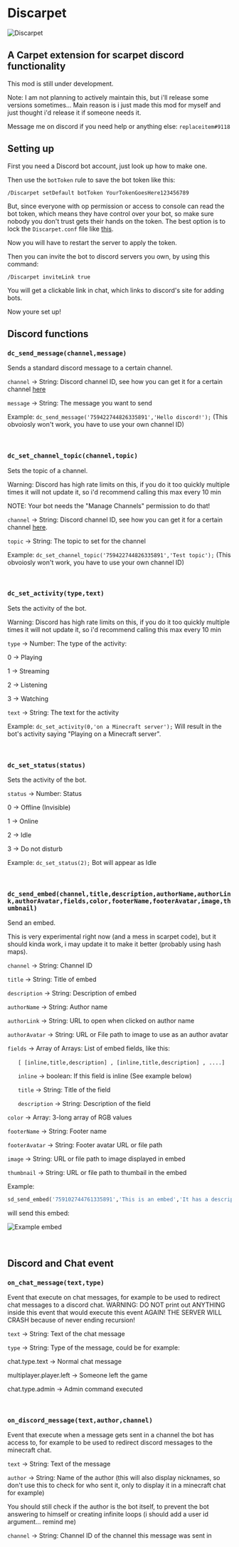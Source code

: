 # Discarpet

![Discarpet](src/main/resources/assets/discarpet/icon.png)

## A Carpet extension for scarpet discord functionality

This mod is still under development.



Note: I am not planning to actively maintain this, but i'll release some versions sometimes...
Main reason is i just made this mod for myself and just thought i'd release it if someone needs it.



Message me on discord if you need help or anything else: `replaceitem#9118`


## Setting up

First you need a Discord bot account, just look up how to make one.

Then use the `botToken` rule to save the bot token like this:

`/Discarpet setDefault botToken YourTokenGoesHere123456789`

But, since everyone with op permission or access to console can read the bot token, which means they have control over your bot, so make sure nobody you don't trust gets their hands on the token. The best option is to lock the `Discarpet.conf` file like [this](https://github.com/gnembon/fabric-carpet/wiki/Carpet-Configuration#limiting-access-to-carpet-by-locking-the-configuration-file).

Now you will have to restart the server to apply the token.

Then you can invite the bot to discord servers you own, by using this command:

`/Discarpet inviteLink true`

You will get a clickable link in chat, which links to discord's site for adding bots.

Now youre set up!


## Discord functions





### `dc_send_message(channel,message)`

Sends a standard discord message to a certain channel.

`channel` -> String: Discord channel ID, see how you can get it for a certain channel [here](https://support.discord.com/hc/en-us/articles/206346498-Where-can-I-find-my-User-Server-Message-ID-)

`message` -> String: The message you want to send

Example: `dc_send_message('759422744826335891','Hello discord!');` (This obvoiosly won't work, you have to use your own channel ID)


&nbsp;&nbsp;


### `dc_set_channel_topic(channel,topic)`

Sets the topic of a channel.

Warning: Discord has high rate limits on this, if you do it too quickly multiple times it will not update it, so i'd recommend calling this max every 10 min

NOTE: Your bot needs the "Manage Channels" permission to do that!

`channel` -> String: Discord channel ID, see how you can get it for a certain channel [here](https://support.discord.com/hc/en-us/articles/206346498-Where-can-I-find-my-User-Server-Message-ID-).

`topic` -> String: The topic to set for the channel

Example: `dc_set_channel_topic('759422744826335891','Test topic');` (This obvoiosly won't work, you have to use your own channel ID)


&nbsp;&nbsp;


### `dc_set_activity(type,text)`

Sets the activity of the bot.

Warning: Discord has high rate limits on this, if you do it too quickly multiple times it will not update it, so i'd recommend calling this max every 10 min


`type` -> Number: The type of the activity:

  0 -> Playing
  
  1 -> Streaming
  
  2 -> Listening
  
  3 -> Watching
  
  
`text` -> String: The text for the activity

Example: `dc_set_activity(0,'on a Minecraft server');` Will result in the bot's activity saying "Playing on a Minecraft server".


&nbsp;&nbsp;


### `dc_set_status(status)`

Sets the activity of the bot.


`status` -> Number: Status

  0 -> Offline (Invisible)
  
  1 -> Online
  
  2 -> Idle
  
  3 -> Do not disturb


Example: `dc_set_status(2);` Bot will appear as Idle


&nbsp;&nbsp;


### `dc_send_embed(channel,title,description,authorName,authorLink,authorAvatar,fields,color,footerName,footerAvatar,image,thumbnail)`

Send an embed.

This is very experimental right now (and a mess in scarpet code), but it should kinda work, i may update it to make it better (probably using hash maps).


`channel` -> String: Channel ID

`title` -> String: Title of embed

`description` -> String: Description of embed

`authorName` -> String: Author name

`authorLink` -> String: URL to open when clicked on author name

`authorAvatar` -> String: URL or File path to image to use as an author avatar

`fields` -> Array of Arrays: List of embed fields, like this:
      
&nbsp;&nbsp;&nbsp;&nbsp;&nbsp;&nbsp;`[ [inline,title,description] , [inline,title,description] , ....]`

&nbsp;&nbsp;&nbsp;&nbsp;&nbsp;&nbsp;`inline` -> boolean: If this field is inline (See example below)
      
&nbsp;&nbsp;&nbsp;&nbsp;&nbsp;&nbsp;`title` -> String: Title of the field
      
&nbsp;&nbsp;&nbsp;&nbsp;&nbsp;&nbsp;`description` -> String: Description of the field
      
`color` -> Array: 3-long array of RGB values

`footerName` -> String: Footer name

`footerAvatar` -> String: Footer avatar URL or file path

`image` -> String: URL or file path to image displayed in embed

`thumbnail` -> String: URL or file path to thumbail in the embed


Example:

```python
sd_send_embed('759102744761335891','This is an embed','It has a description','Steve','https://www.minecraft.net','https://minotar.net/avatar/steve',[[false,'Normal field','Field description'],[true,'Inline field','Description'],[true,'Inline','Yay!']],[128,255,0],'Footer name!','https://minotar.net/avatar/notch','https://cdn.pixabay.com/photo/2015/11/03/15/58/minecraft-1021046__340.png','https://minotar.net/armor/bust/gnembon/100.png');
```

will send this embed:

![Example embed](/embed.png)

&nbsp;&nbsp;&nbsp;&nbsp;&nbsp;&nbsp;&nbsp;&nbsp;&nbsp;


## Discord and Chat event

### `on_chat_message(text,type)`

Event that execute on chat messages, for example to be used to redirect chat messages to a discord chat.
WARNING: DO NOT print out ANYTHING inside this event that would execute this event AGAIN! THE SERVER WILL CRASH because of never ending recursion!

`text` -> String: Text of the chat message

`type` -> String: Type of the message, could be for example:
   
  chat.type.text -> Normal chat message

  multiplayer.player.left -> Someone left the game
  
  chat.type.admin -> Admin command executed
  

&nbsp;&nbsp;



### `on_discord_message(text,author,channel)`

Event that execute when a message gets sent in a channel the bot has access to, for example to be used to redirect discord messages to the minecraft chat.


`text` -> String: Text of the message

`author` -> String: Name of the author (this will also display nicknames, so don't use this to check for who sent it, only to display it in a minecraft chat for example)

You should still check if the author is the bot itself, to prevent the bot answering to himself or creating infinite loops (i should add a user id argument... remind me)

`channel` -> String: Channel ID of the channel this message was sent in


&nbsp;&nbsp;

